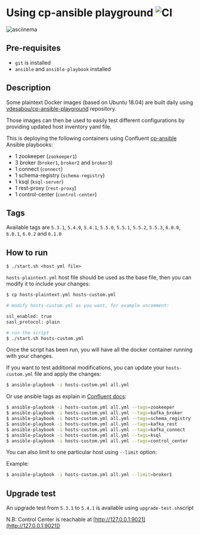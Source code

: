 # Using cp-ansible playground ![CI](https://github.com/vdesabou/cp-ansible-playground/workflows/CI/badge.svg?branch=master)

![asciinema](https://github.com/vdesabou/cp-ansible-playground/blob/master/asciinema.gif?raw=true)

## Pre-requisites

* `git` is installed
* `ansible` and `ansible-playbook` installed

## Description

Some plaintext Docker images (based on Ubuntu 18.04) are built daily using [vdesabou/cp-ansible-playground](https://github.com/vdesabou/cp-ansible-playground) repository.

Those images can then be used to easily test different configurations by providing updated host inventory yaml file.

This is deploying the following containers using Confluent [cp-ansible](https://docs.confluent.io/current/installation/installing_cp/cp-ansible.html) Ansible playbooks:

* 1 zookeeper (`zookeeper1`)
* 3 broker (`broker1`, `broker2` and `broker3`)
* 1 connect (`connect`)
* 1 schema-registry (`schema-registry`)
* 1 ksql (`ksql-server`)
* 1 rest-proxy (`rest-proxy`)
* 1 control-center (`control-center`)

## Tags

Available tags are `5.3.1`, `5.4.0`, `5.4.1`, `5.5.0`, `5.5.1`, `5.5.2`, `5.5.3`, `6.0.0`, `6.0.1`, `6.0.2` and `6.1.0`

## How to run

```
$ ./start.sh <host yml file>
```

`hosts-plaintext.yml` host file should be used as the base file, then you can modify it to include your changes:

```bash
$ cp hosts-plaintext.yml hosts-custom.yml

# modify hosts-custom.yml as you want, for example uncomment:

ssl_enabled: true
sasl_protocol: plain

# run the script
$ ./start.sh hosts-custom.yml
```

Once the script has been run, you will have all the docker container running with your changes.

If you want to test additional modifications, you can update your `hosts-custom.yml` file and apply the changes:

```bash
$ ansible-playbook -i hosts-custom.yml all.yml
```

Or use ansible tags as explain in [Confluent docs](https://docs.confluent.io/current/installation/cp-ansible/ansible-install.html#installing-cp):

```bash
$ ansible-playbook -i hosts-custom.yml all.yml --tags=zookeeper
$ ansible-playbook -i hosts-custom.yml all.yml --tags=kafka_broker
$ ansible-playbook -i hosts-custom.yml all.yml --tags=schema_registry
$ ansible-playbook -i hosts-custom.yml all.yml --tags=kafka_rest
$ ansible-playbook -i hosts-custom.yml all.yml --tags=kafka_connect
$ ansible-playbook -i hosts-custom.yml all.yml --tags=ksql
$ ansible-playbook -i hosts-custom.yml all.yml --tags=control_center
```

You can also limit to one particular host using `--limit` option:

Example:

```bash
$ ansible-playbook -i hosts-custom.yml all.yml --limit=broker1
```



## Upgrade test

An upgrade test from `5.3.1` to `5.4.1` is available using `upgrade-test.sh`script


N.B: Control Center is reachable at [http://127.0.0.1:9021](http://127.0.0.1:9021])